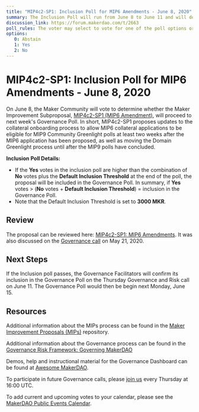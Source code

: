 ```yaml
---
title: "MIP4c2-SP1: Inclusion Poll for MIP6 Amendments - June 8, 2020"
summary: The Inclusion Poll will run from June 8 to June 11 and will determine whether the proposal at hand will proceed to next week's Governance Poll. 
discussion_link: https://forum.makerdao.com/t/2663
poll_rules: The voter may select to vote for one of the poll options or they may elect to abstain from the poll entirely
options:
   0: Abstain
   1: Yes
   2: No
---
```

# MIP4c2-SP1: Inclusion Poll for MIP6 Amendments - June 8, 2020

On June 8, the Maker Community will vote to determine whether the Maker Improvement Subproposal, [MIP4c2-SP1 (MIP6 Amendment)](https://forum.makerdao.com/t/2663), will proceed to next week's Governance Poll. In short, MIP4c2-SP1 proposes updates to the collateral onboarding process to allow MIP6 collateral applications to be eligible for MIP9 Community Greenlight polls at least two weeks after the MIP6 application has been proposed, as well as moving the Domain Greenlight process until after the MIP9 polls have concluded.

**Inclusion Poll Details:**

- If the **Yes** votes in the inclusion poll are higher than the combination of **No** votes plus the **Default Inclusion Threshold** at the end of the poll, the proposal will be included in the Governance Poll. In summary, if **Yes** votes > (**No** votes + **Default Inclusion Threshold**) = inclusion in the Governance Poll.
- Note that the Default Inclusion Threshold is set to **3000 MKR**.

## Review

The proposal can be reviewed here: [MIP4c2-SP1: MIP6 Amendments](https://forum.makerdao.com/t/2663). It was also discussed on the [Governance call](https://youtu.be/e9GDaRhGZC8?t=1913) on May 21, 2020.

## Next Steps

If the Inclusion poll passes, the Governance Facilitators will confirm its inclusion in the Governance Poll on the Thursday Governance and Risk call on June 11. The Governance Poll would then be begin next Monday, June 15.

## Resources

Additional information about the MIPs process can be found in the [Maker Improvement Proposals (MIPs)](https://github.com/makerdao/mips) repository.

Additional information about the Governance process can be found in the [Governance Risk Framework: Governing MakerDAO](https://community-development.makerdao.com/governance/governance-risk-framework)

Demos, help and instructional material for the Governance Dashboard can be found at [Awesome MakerDAO](https://awesome.makerdao.com/#voting).

To participate in future Governance calls, please [join us](https://community-development.makerdao.com/governance/governance-and-risk-meetings) every Thursday at 16:00 UTC.

To add current and upcoming votes to your calendar, please see the [MakerDAO Public Events Calendar](https://calendar.google.com/calendar/embed?src=makerdao.com_3efhm2ghipksegl009ktniomdk%40group.calendar.google.com&ctz=America%2FLos_Angeles).
